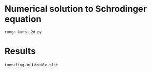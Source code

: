 # Numerical solution to Schrodinger equation
  `runge_kutta_2d.py`

# Results
  `tunneling` and `double-slit`
